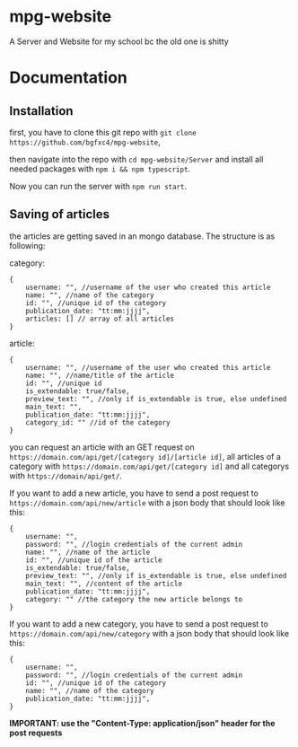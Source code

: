 # mpg-website
A Server and Website for my school bc the old one is shitty 


# Documentation

## Installation

first, you have to clone this git repo with `git clone https://github.com/bgfxc4/mpg-website`, 

then navigate into the repo with `cd mpg-website/Server` and install all needed packages with `npm i && npm typescript`.

Now you can run the server with `npm run start`.

## Saving of articles

the articles are getting saved in an mongo database. 
The structure is as following:

category:
```JS
{
	username: "", //username of the user who created this article
	name: "", //name of the category
	id: "", //unique id of the category
	publication_date: "tt:mm:jjjj",
	articles: [] // array of all articles
}
```

article:
```JS
{
	username: "", //username of the user who created this article
	name: "", //name/title of the article
	id: "", //unique id
	is_extendable: true/false,
	preview_text: "", //only if is_extendable is true, else undefined
	main_text: "",
	publication_date: "tt:mm:jjjj",
	category_id: "" //id of the category
}
```

you can request an article with an GET request on `https://domain.com/api/get/[category id]/[article id]`, all articles of a category with `https://domain.com/api/get/[category id]` and all categorys with `https://domain/api/get/`.


If you want to add a new article, you have to send a post request to `https://domain.com/api/new/article` with a json body that should look like this: 
```JS
{
	username: "",
	password: "", //login credentials of the current admin
	name: "", //name of the article
	id: "", //unique id of the article
	is_extendable: true/false, 
	preview_text: "", //only if is_extendable is true, else undefined
	main_text: "", //content of the article
	publication_date: "tt:mm:jjjj",
	category: "" //the category the new article belongs to
}
```

If you want to add a new category, you have to send a post request to `https://domain.com/api/new/category` with a json body that should look like this: 
```JS
{
	username: "",
	password: "", //login credentials of the current admin
	id: "", //unique id of the category
	name: "", //name of the category
	publication_date: "tt:mm:jjjj",
}
```

**IMPORTANT: use the "Content-Type: application/json" header for the post requests**


